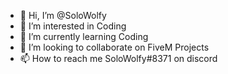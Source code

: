 - 👋 Hi, I’m @SoloWolfy
- 👀 I’m interested in Coding 
- 🌱 I’m currently learning Coding
- 💞️ I’m looking to collaborate on FiveM Projects
- 📫 How to reach me SoloWolfy#8371 on discord

<!---
SoloWolfy/SoloWolfy is a ✨ special ✨ repository because its `README.md` (this file) appears on your GitHub profile.
You can click the Preview link to take a look at your changes.
--->
